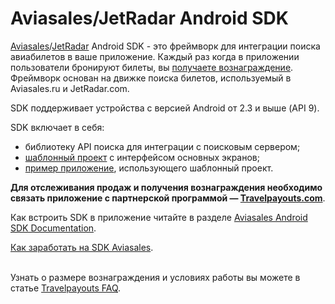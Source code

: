 Aviasales/JetRadar Android SDK
=================

[Aviasales](http://www.aviasales.ru)/[JetRadar](http://www.jetradar.com) Android SDK - это фреймворк для интеграции поиска авиабилетов в ваше приложение. Каждый раз когда в приложении пользователи бронируют билеты, вы [получаете вознаграждение](http://www.travelpayouts.com/). Фреймворк основан на движке поиска билетов, используемый в Aviasales.ru и JetRadar.com.

SDK поддерживает устройства с версией Android от 2.3 и выше (API 9).

SDK включает в себя:
* библиотеку API поиска для интеграции с поисковым сервером;
* [шаблонный проект](https://github.com/KosyanMedia/Aviasales-Android-SDK/wiki/%D0%AD%D0%BA%D1%80%D0%B0%D0%BD%D1%8B-%D0%B2-%D1%81%D0%BE%D1%81%D1%82%D0%B0%D0%B2%D0%B5-%D1%88%D0%B0%D0%B1%D0%BB%D0%BE%D0%BD%D0%BD%D0%BE%D0%B3%D0%BE-%D0%BF%D1%80%D0%BE%D0%B5%D0%BA%D1%82%D0%B0) с интерфейсом основных экранов;
* [пример приложение](https://github.com/KosyanMedia/Aviasales-Android-SDK/tree/master/demo), использующего шаблонный проект.

**Для отслеживания продаж и получения вознаграждения необходимо связать приложение с партнерской программой — [Travelpayouts.com](http://www.travelpayouts.com/)**.

Как встроить SDK в приложение читайте в разделе [Aviasales Android SDK Documentation](https://github.com/KosyanMedia/Aviasales-Android-SDK/wiki/%D0%94%D0%BE%D0%BA%D1%83%D0%BC%D0%B5%D0%BD%D1%82%D0%B0%D1%86%D0%B8%D1%8F-Aviasales-Android-SDK).

[Как заработать на SDK Aviasales](http://blog.travelpayouts.com/earn-with-aviasales-sdk/?utm_source=github).

<br>Узнать о размере вознаграждения и условиях работы вы можете в статье [Travelpayouts FAQ](https://support.travelpayouts.com/hc/ru/articles/203955613).